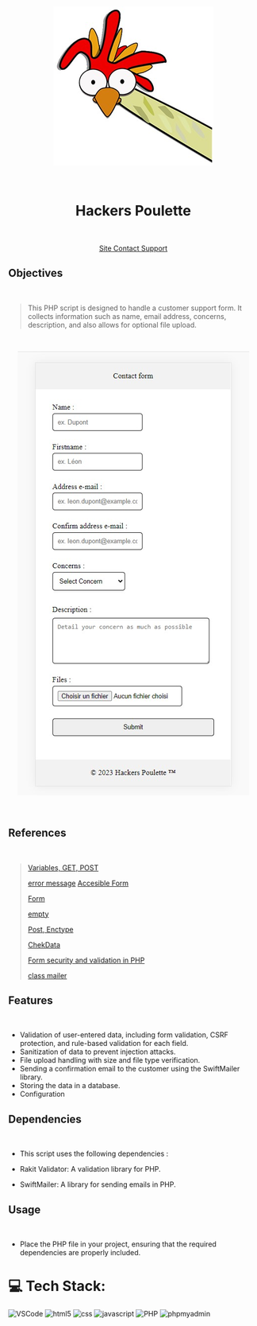 <div align="center">
 
[   ![Hackers Poulette](https://github.com/DelphineLecorney/hackers-poulette/blob/main/assets/pictures/LogoPoulette.jpg)](https://contacthelpform.000webhostapp.com/index.php)

<br>

# Hackers Poulette

<br>

[Site Contact Support](https://contacthelpform.000webhostapp.com/index.php)

</div>

## Objectives

<br>

> This PHP script is designed to handle a customer support form. It collects information such as name, email address, concerns, description, and also allows for optional file upload.
>
> 
<br>

<div align="center">
 
 ![Form contact](https://github.com/DelphineLecorney/hackers-poulette/blob/main/assets/pictures/Form.jpg "Form contact")
 
</div>
<br>

## References

<br>

> [Variables, GET, POST](https://www.php.net/manual/fr/language.variables.external.php)
>
> [error message](http://uxmas.com/2012/the-4-hs-of-writing-error-messages)
> [Accesible Form](https://formspree.io/blog/accessible-forms/)
>
> [Form](https://www.php.net/manual/fr/tutorial.forms.php)
>
> [empty](https://www.php.net/manual/en/function.empty.php)
>
> [Post, Enctype](https://developer.mozilla.org/fr/docs/Learn/Forms/Sending_and_retrieving_form_data)
>
> [ChekData](https://www.w3schools.com/php/php_form_validation.asp)
>
> [Form security and validation in PHP](https://www.pierre-giraud.com/php-mysql-apprendre-coder-cours/securiser-valider-formulaire/)
>
> [class mailer](https://github.com/PHPMailer/PHPMailer)

## Features

<br>

* Validation of user-entered data, including form validation, CSRF protection, and rule-based validation for each field.
* Sanitization of data to prevent injection attacks.
* File upload handling with size and file type verification.
* Sending a confirmation email to the customer using the SwiftMailer library.
* Storing the data in a database.
* Configuration

## Dependencies

<br>

* This script uses the following dependencies :
 
* Rakit Validator: A validation library for PHP.
* SwiftMailer: A library for sending emails in PHP. 

## Usage

<br>

* Place the PHP file in your project, ensuring that the required dependencies are properly included.

# 💻 Tech Stack:

<p align='left'>
  
<img src="https://github.com/DelphineLecorney/Template-readme/blob/main/PICTURES_read_me_/visual-studio.jpg" alt="VSCode" height="60" width="60" />

<img src="https://github.com/DelphineLecorney/Template-readme/blob/main/PICTURES_read_me_/html5.jpeg" alt="html5" height="60" width="60" /> 

<img src="https://github.com/DelphineLecorney/Template-readme/blob/main/PICTURES_read_me_/css.jpg" alt="css" height="60" width="60" /> 

<img src="https://github.com/DelphineLecorney/Template-readme/blob/main/PICTURES_read_me_/JS.JPG" alt="javascript" height="60" width="60" /> 

<img src="https://github.com/DelphineLecorney/Template-readme/blob/main/PICTURES_read_me_/php_logo.jpg" alt="PHP" height="60" width="60" /> 

<img src="https://github.com/DelphineLecorney/Template-readme/blob/main/PICTURES_read_me_/myphpadmin.png" alt="phpmyadmin" height="60" width="60" /> 

</p>
